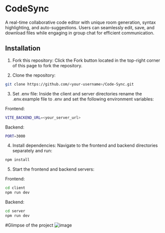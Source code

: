# CodeSync

A real-time collaborative code editor with unique room generation, syntax highlighting, and auto-suggestions. Users can seamlessly edit, save, and download files while engaging in group chat for efficient communication.

## Installation

1) Fork this repository: Click the Fork button located in the top-right corner of this page to fork the repository.

2) Clone the repository:

```bash
git clone https://github.com/<your-username>/Code-Sync.git
```
3) Set .env file: Inside the client and server directories rename the .env.example file to .env and set the following environment variables:

  Frontend:
```bash
VITE_BACKEND_URL=<your_server_url>
```
   Backend:
```bash
PORT=3000
```
4) Install dependencies: Navigate to the frontend and backend directories separately and run:

 ```bash 
npm install
```
5) Start the frontend and backend servers:

Frontend:
```bash
cd client
npm run dev
```

Backend:
```bash
cd server
npm run dev
```
#Glimpse of the project
![image](https://github.com/codrrk08/Code-Sync/assets/95128123/d72ed00e-7104-4a9a-9266-187351ffb4a0)

